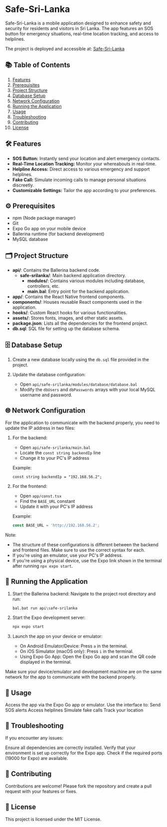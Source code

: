 # Safe-Sri-Lanka

Safe-Sri-Lanka is a mobile application designed to enhance safety and security for residents and visitors in Sri Lanka. The app features an SOS button for emergency situations, real-time location tracking, and access to helplines.

The project is deployed and accessible at: [Safe-Sri-Lanka](https://your-deployed-url.com)

## 📚 Table of Contents

1. [Features](#-features)
2. [Prerequisites](#️-prerequisites)
3. [Project Structure](#-project-structure)
4. [Database Setup](#️-database-setup)
5. [Network Configuration](#-network-configuration)
6. [Running the Application](#-running-the-application)
7. [Usage](#-usage)
8. [Troubleshooting](#-troubleshooting)
9. [Contributing](#-contributing)
10. [License](#-license)

## 🛠 Features

- **SOS Button:** Instantly send your location and alert emergency contacts.
- **Real-Time Location Tracking:** Monitor your whereabouts in real-time.
- **Helpline Access:** Direct access to various emergency and support helplines.
- **Fake Call:** Simulate incoming calls to manage personal situations discreetly.
- **Customizable Settings:** Tailor the app according to your preferences.

## ⚙️ Prerequisites

- npm (Node package manager)
- Git
- Expo Go app on your mobile device
- Ballerina runtime (for backend development)
- MySQL database

## 🗂 Project Structure

- **api/**: Contains the Ballerina backend code.
  - **safe-srilanka/**: Main backend application directory.
    - **modules/**: Contains various modules including database, controllers, etc.
    - **main.bal**: Entry point for the backend application.
- **app/**: Contains the React Native frontend components.
- **components/**: Houses reusable React components used in the application.
- **hooks/**: Custom React hooks for various functionalities.
- **assets/**: Stores fonts, images, and other static assets.
- **package.json**: Lists all the dependencies for the frontend project.
- **db.sql**: SQL file for setting up the database schema.

## 🗄️ Database Setup

1. Create a new database locally using the `db.sql` file provided in the project.

2. Update the database configuration:
   - Open `api/safe-srilanka/modules/database/database.bal`
   - Modify the `dbUsers` and `dbPasswords` arrays with your local MySQL username and password.

## 🌐 Network Configuration

For the application to communicate with the backend properly, you need to update the IP address in two files:

1. For the backend:
   - Open `api/safe-srilanka/main.bal`
   - Locate the `const string backendIp` line
   - Change it to your PC's IP address

   Example:
   ```
   const string backendIp = "192.168.56.2";
   ```

2. For the frontend:
   - Open `app/const.tsx`
   - Find the `BASE_URL` constant
   - Update it with your PC's IP address
   
   Example:
   ```typescript
   const BASE_URL = 'http://192.168.56.2';
   ```

Note: 
- The structure of these configurations is different between the backend and frontend files. Make sure to use the correct syntax for each.
- If you're using an emulator, use your PC's IP address.
- If you're using a physical device, use the Expo link shown in the terminal after running `npx expo start`.

## 🚀 Running the Application

1. Start the Ballerina backend:
   Navigate to the project root directory and run:
   ```bash
   bal.bat run api\safe-srilanka
   ```

2. Start the Expo development server:
   ```bash
   npx expo start
   ```

3. Launch the app on your device or emulator:

   - On Android Emulator/Device: Press `a` in the terminal.
   - On iOS Simulator (macOS only): Press `i` in the terminal.
   - Using Expo Go App: Open the Expo Go app and scan the QR code displayed in the terminal.

Make sure your device/emulator and development machine are on the same network for the app to communicate with the backend properly.

## 📱 Usage
   Access the app via the Expo Go app or emulator.
   Use the interface to:
   Send SOS alerts
   Access helplines
   Simulate fake calls
   Track your location
   
## 🐛 Troubleshooting
   If you encounter any issues:
   
   Ensure all dependencies are correctly installed.
   Verify that your environment is set up correctly for the Expo app.
   Check if the required ports (19000 for Expo) are available.
   
## 🤝 Contributing
   Contributions are welcome! Please fork the repository and create a pull request with your features or fixes.

## 📄 License
   This project is licensed under the MIT License.
